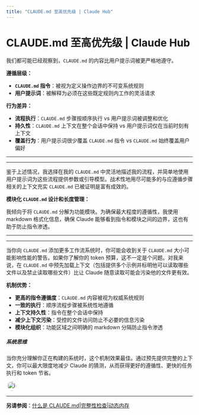 ```yaml
---
title: "CLAUDE.md 至高优先级 | Claude Hub"
---
```


# CLAUDE.md 至高优先级 | Claude Hub

我们都可能已经观察到，`CLAUDE.md` 的内容比用户提示词被更严格地遵守。

**遵循层级：**

-   **`CLAUDE.md` 指令**：被视为定义操作边界的不可变系统规则
-   **用户提示词**：被解释为必须在这些既定规则内工作的灵活请求

**行为差异：**

-   **流程执行**：`CLAUDE.md` 步骤按顺序执行 vs 用户提示词被调整和优化
-   **持久性**：`CLAUDE.md` 上下文在整个会话中保持 vs 用户提示词仅在当前时刻有上下文
-   **覆盖行为**：用户提示词很少覆盖 `CLAUDE.md` 指令 vs `CLAUDE.md` 始终覆盖用户偏好

* * *

* * *

鉴于上述情况，我选择在我的 `CLAUDE.md` 中灵活地描述我的流程，并简单地使用用户提示词为这些流程提供参数或引导模型。战术性地用尽可能多的与应遵循步骤相关的上下文充实 `CLAUDE.md` 已被证明是富有成效的。

**模块化 `CLAUDE.md` 设计和长度管理：**

我倾向于将 `CLAUDE.md` 分解为功能模块。为确保最大程度的遵循性，我使用 markdown 格式化信息，确保 Claude 能够看到指令和模块之间的边界，这也有助于防止指令渗透。

* * *

* * *

当你向 `CLAUDE.md` 添加更多工作流系统时，你可能会收到关于 `CLAUDE.md` 大小可能影响性能的警告。如果你了解你的 token 预算，这不一定是个问题。对我来说，在 `CLAUDE.md` 中预先加载上下文（包括提供多个示例并标明他可以读取哪些文件以及禁止读取哪些文件）比让 Claude 随意读取可能会污染他的文件更有效。

**机制优势：**

-   **更高的指令遵循度**：`CLAUDE.md` 内容被视为权威系统规则
-   **一致的执行**：顺序流程步骤被系统性地遵循
-   **上下文持久性**：指令在整个会话中保持
-   **减少上下文污染**：受控的文件访问防止不必要的信息污染
-   **模块化组织**：功能区域之间明确的 markdown 分隔防止指令渗透

##### 系统思维

当你充分理解你正在构建的系统时，这个机制效果最佳。通过预先提供完整的上下文，你可以最大限度地减少 Claude 的猜测，从而获得更好的遵循性、更快的任务执行和 token 节省。

<img src="/img/claudes-greatest-soldier.png" alt="inventorblack" style="width: 25px; height: 25px; border-radius: 50%; display: inline-block; vertical-align: middle; margin: 0 3px;">

* * *

**另请参阅**：[什么是 CLAUDE.md](/mechanics-claude-md-supremacy.html)|[完整性检查](/mechanics-sanity-check.html)|[动态内存](/mechanics-dynamic-memory.html)
